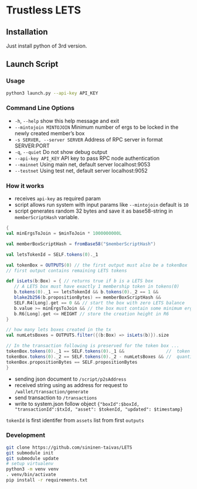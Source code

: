 # Trustless LETS
## Installation
Just install python of 3rd version.

## Launch Script
### Usage

```bash
python3 launch.py --api-key API_KEY
```

### Command Line Options
- `-h`, `--help`            show this help message and exit
- `--mintojoin MINTOJOIN` Minimum number of ergs to be locked in the newly created member’s box
- `-s SERVER, --server SERVER` Address of RPC server in format SERVER:PORT
- `-q`, `--quiet`         Do not show debug output
- `--api-key API_KEY`     API key to pass RPC node authentication
- `--mainnet`             Using main net, default server localhost:9053
- `--testnet`             Using test net, default server localhost:9052

### How it works
- receives `api-key` as required param
- script allows run system with input params like `--mintojoin` default is `10`
- script generates random 32 bytes and save it as base58-string in `memberScriptHash` variable.

```scala
{
val minErgsToJoin = $minToJoin * 1000000000L

val memberBoxScriptHash = fromBase58("$memberScriptHash")

val letsTokenId = SELF.tokens(0)._1

val tokenBox = OUTPUTS(0) // the first output must also be a tokenBox
// first output contains remaining LETS tokens

def isLets(b:Box) = { // returns true if b is a LETS box
   // A LETS box must have exactly 1 membership token in tokens(0)
   b.tokens(0)._1 == letsTokenId && b.tokens(0)._2 == 1 &&
   blake2b256(b.propositionBytes) == memberBoxScriptHash &&
   SELF.R4[Long].get == 0 && // start the box with zero LETS balance
   b.value >= minErgsToJoin && // the box must contain some minimum ergs
   b.R6[Long].get <= HEIGHT // store the creation height in R6
}

// how many lets boxes created in the tx
val numLetsBoxes = OUTPUTS.filter({(b:Box) => isLets(b)}).size

// In the transaction following is preserved for the token box ...
tokenBox.tokens(0)._1 == SELF.tokens(0)._1 &&                //  token id
tokenBox.tokens(0)._2 == SELF.tokens(0)._2 - numLetsBoxes && //  quantity
tokenBox.propositionBytes == SELF.propositionBytes
}
```

- sending json document to `/script/p2sAddress`
- received string using as address for request to `/wallet/transaction/generate`
- send transaction to `/transactions`
- write to system.json follow object `{"boxId":$boxId, "transactionId":$txId, "asset": $tokenId, "updated": $timestamp}`

`tokenId` is first identifer from `assets` list from first `outputs`

### Development

```bash
git clone https://github.com/sininen-taivas/LETS
git submodule init
git submodule update
# setup virtualenv
python3 -m venv venv
. venv/bin/activate
pip install -r requirements.txt
```
